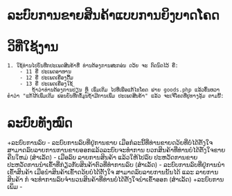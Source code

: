 # ລະບົບການຂາຍສິນຄ້າແບບການຍິງບາດໂຄດ

# ວິທີ່ໃຊ້ງານ
    1. ໃຊ້ທ່ານໄປບັນທືກປະເພດສິນຄ້າທີ່ ທ່ານຕ້ອງການສະກອ່ນ ດວ້ຍ ຈະ ກົດນົດໄວ້ ຄື: 
        - 11 ຄື ປະເພດອາຫານ
        - 12 ຄື ປະເພດເຄືອງດື້ມ
        - 13 ຄື ປະເພດເຄືອງໃຊ້
            ຖ້າວ່າທ່ານຕ້ອງການປ່ຽນ ຫຼຶ ເພິ່ມເຕິມ ໄປທີ່ເພືອແກ້ໄຂໂຄດ ຟາຍ goods.php ແລ້ວຄົ້ນຫວາຄຳວ່າ "ແກ້ໄກ້ເພິ່ມເຕິມ ຟອນບັນທືກຂໍ້ມູນຖ້າມີການເພິ່ມ ປະເພດສິນຄ້າ" ແລ້ວ ຈະເຈີໂຄດທີ່ຢູ່ທາງລຸ້ມ ຕາມນີ້:


# ລະບົບທັງໝົດ
+ລະບົບການລົບ
    - ລະບົບການລົບທີ່ຢູ່ການຂາຍ ເມືອກໍລະນີ້ທີ່ທ່ານຂາຍດວ້ຍທີ່ບໍ່ໄດ້ຕັ້ງໃຈ ສາມາດລົບລາຍການການຂາຍອອກແລ້ວລະບົບຈະທຳການ ບວກສິນຄ້າທີ່ທ່ານບໍໄດ້ຕັ້ງໃຈຂາຍຄືນໃຫມ່ (ສຳເລັດ) 
    - ເມືອລົບ ລາຍການສິນຄ້າ ແລ້ວໃຫ້ໄປລົບ ປະຫວັດການຂາຍ ປະຫວັດການນຳເຂົ້າທີ່ກ່ຽວກັບສິນຄ້າຕົວທີ່ທຳການລົບ (ສຳເລັດ)
    - ລະບົບການລົບທີ່ຢູ່ການນຳເຂົ້າສິນຄ້າ ເມືອນຳສິນຄ້າເຂົ້າດວ້ຍບໍໄດ້ຕັ້ງໃຈ ສາມາດລົບລາຍການນັ້ນໄດ້ ແລະ ລາຍການສິນຄ້າ ກໍ ຈະທຳການລົບຈຳນວນສິນຄ້າທີ່ທ່ານບໍ່ໄດ້ຕັ້ງໃຈນຳເຂົ້າອອກ (ສຳເລັດ)
+ລະບົບການເພິ່ມ
    - 